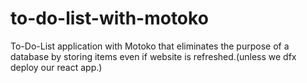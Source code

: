 # to-do-list-with-motoko
To-Do-List application with Motoko that eliminates the purpose of a database by storing items even if website is refreshed.(unless we dfx deploy our react app.)
